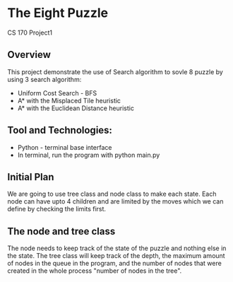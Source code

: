 # The Eight Puzzle
CS 170 Project1 

## Overview 
This project demonstrate the use of Search algorithm to sovle 8 puzzle by using 3 search algorithm: 
* Uniform Cost Search - BFS
* A* with the Misplaced Tile heuristic
* A* with the Euclidean Distance heuristic

## Tool and Technologies: 
* Python - terminal base interface
* In terminal, run the program with python main.py

## Initial Plan
We are going to use tree class and node class to make each state. Each node can have upto 4 children and are limited by the moves which we can define by checking the limits first. 

## The node and tree class
The node needs to keep track of the state of the puzzle and nothing else in the state. 
The tree class will keep track of the depth, the maximum amount of nodes in the queue in the program, and the number of nodes that were created in the whole process "number of nodes in the tree".
